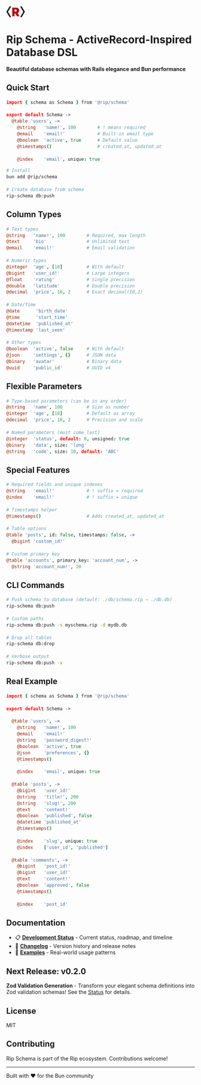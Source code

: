 <img src="/docs/rip-icon-512wa.png" style="width:50px" /> <br>

# Rip Schema - ActiveRecord-Inspired Database DSL

**Beautiful database schemas with Rails elegance and Bun performance**

## Quick Start

```coffeescript
import { schema as Schema } from '@rip/schema'

export default Schema ->
  @table 'users', ->
    @string   'name!', 100        # ! means required
    @email    'email!'            # Built-in email type
    @boolean  'active', true      # Default value
    @timestamps()                 # created_at, updated_at

    @index    'email', unique: true
```

```bash
# Install
bun add @rip/schema

# Create database from schema
rip-schema db:push
```

## Column Types

```coffeescript
# Text types
@string   'name!', 100        # Required, max length
@text     'bio'               # Unlimited text
@email    'email!'            # Email validation

# Numeric types
@integer  'age', [18]         # With default
@bigint   'user_id!'          # Large integers
@float    'rating'            # Single precision
@double   'latitude'          # Double precision
@decimal  'price', 10, 2      # Exact decimal(10,2)

# Date/Time
@date      'birth_date'
@time      'start_time'
@datetime  'published_at'
@timestamp 'last_seen'

# Other types
@boolean  'active', false     # With default
@json     'settings', {}      # JSON data
@binary   'avatar'            # Binary data
@uuid     'public_id'         # UUID v4
```

## Flexible Parameters

```coffeescript
# Type-based parameters (can be in any order)
@string   'name', 100         # Size as number
@integer  'age', [18]         # Default as array
@decimal  'price', 10, 2      # Precision and scale

# Named parameters (must come last)
@integer  'status', default: 0, unsigned: true
@binary   'data', size: 'long'
@string   'code', size: 10, default: 'ABC'
```

## Special Features

```coffeescript
# Required fields and unique indexes
@string   'email!'            # ! suffix = required
@index    'email!'            # ! suffix = unique

# Timestamps helper
@timestamps()                 # Adds created_at, updated_at

# Table options
@table 'posts', id: false, timestamps: false, ->
  @bigint 'custom_id!'

# Custom primary key
@table 'accounts', primary_key: 'account_num', ->
  @string 'account_num!', 20
```

## CLI Commands

```bash
# Push schema to database (default: ./db/schema.rip → ./db.db)
rip-schema db:push

# Custom paths
rip-schema db:push -s myschema.rip -d mydb.db

# Drop all tables
rip-schema db:drop

# Verbose output
rip-schema db:push -v
```

## Real Example

```coffeescript
import { schema as Schema } from '@rip/schema'

export default Schema ->

  @table 'users', ->
    @string   'name!', 100
    @email    'email!'
    @string   'password_digest!'
    @boolean  'active', true
    @json     'preferences', {}
    @timestamps()

    @index    'email', unique: true

  @table 'posts', ->
    @bigint   'user_id!'
    @string   'title!', 200
    @string   'slug!', 200
    @text     'content!'
    @boolean  'published', false
    @datetime 'published_at'
    @timestamps()

    @index    'slug', unique: true
    @index    ['user_id', 'published']

  @table 'comments', ->
    @bigint   'post_id!'
    @bigint   'user_id!'
    @text     'content!'
    @boolean  'approved', false
    @timestamps()

    @index    'post_id'
```

## Documentation

- 📋 [**Development Status**](./docs/status.md) - Current status, roadmap, and timeline
- 📝 [**Changelog**](./CHANGELOG.md) - Version history and release notes
- 🚀 [**Examples**](../../examples/) - Real-world usage patterns

## Next Release: v0.2.0

**Zod Validation Generation** - Transform your elegant schema definitions into Zod validation schemas! See the [Status](./docs/status.md) for details.

## License

MIT

## Contributing

Rip Schema is part of the Rip ecosystem. Contributions welcome!

---

Built with ❤️ for the Bun community
